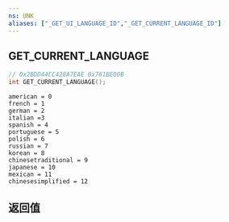 ```yaml
---
ns: UNK
aliases: ["_GET_UI_LANGUAGE_ID","_GET_CURRENT_LANGUAGE_ID"]
---
```

## GET_CURRENT_LANGUAGE

```c
// 0x2BDD44CC428A7EAE 0x761BE00B
int GET_CURRENT_LANGUAGE();
```

```
american = 0  
french = 1   
german = 2  
italian =3  
spanish = 4  
portuguese = 5  
polish = 6  
russian = 7  
korean = 8  
chinesetraditional = 9  
japanese = 10  
mexican = 11  
chinesesimplified = 12
```

## 返回值

